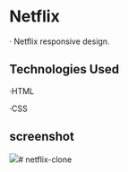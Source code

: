 <h1> Netflix </h1>

· Netflix responsive design.

<h2> Technologies Used </h2>

·HTML

·CSS

<h2> screenshot </h2>

![](ekran.gif)# netflix-clone
